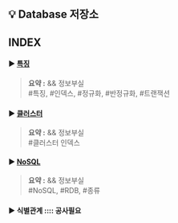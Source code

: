 ## 💡 Database 저장소

## INDEX

#### ▶︎ [특징](./Feature.md)

> **요약 :** && 정보부실 <BR>
> #특징, #인덱스, #정규화, #반정규화, #트랜잭션

#### ▶︎ [클러스터](./Cluster.md)

> **요약 :** && 정보부실 <BR>
> #클러스터 인덱스

#### ▶︎ [NoSQL](./NoSQL.md)

> **요약 :** && 정보부실 <BR>
> #NoSQL, #RDB, #종류

#### ▶︎ 식별관계 :::: 공사필요
